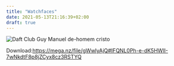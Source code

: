 ```yaml
---
title: "Watchfaces"
date: 2021-05-13T21:16:39+02:00
draft: true
---
```




![Daft Club Guy Manuel de-homem cristo](/static/watchface1dp.png)




Download:https://mega.nz/file/gWwlyAjQ#IFQNL0Ph-e-dK5HWlI-7wNkdtF8p8jZCyx8cz3RSTYQ

